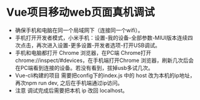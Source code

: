 # Vue项目移动web页面真机调试

+ 确保手机和电脑在同一个局域网下（连接同一个wifi）。
+ 手机打开开发者模式，小米手机：设置-我的设备-全部参数-MIUI版本连续四次点击，再次进入设置-更多设置-开发者选项-打开USB调试。
+ 手机和电脑都打开 Chrome 浏览器，在PC端 Chrome打开 chrome://inspect/#devices，在手机端打开Chrome 浏览器，刷新几次后会在PC端看到连接的设备。若没有看到，拔掉usb多试几次。
+ Vue-cli构建的项目 需要把config下的index.js 中的 host 改为本机的ip地址，再次npm run dev, 之后在手机端通过ip访问。
+ 注意 调试完成后需要把本机 ip 改回 localhost。